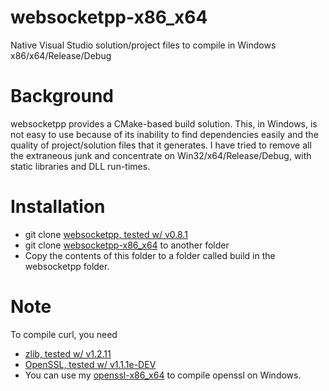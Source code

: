 # websocketpp-x86_x64
Native Visual Studio solution/project files to compile in Windows x86/x64/Release/Debug

# Background #
websocketpp provides a CMake-based build solution. This, in Windows,
is not easy to use because of its inability to find dependencies
easily and the quality of project/solution files that it generates. I
have tried to remove all the extraneous junk and concentrate on
Win32/x64/Release/Debug, with static libraries and DLL run-times.

# Installation #

  * git clone [websocketpp, tested w/ v0.8.1](https://github.com/zaphoyd/websocketpp)
  * git clone [websocketpp-x86_x64](https://github.com/sridharb1/websocketpp-x86_x64)
    to another folder
  * Copy the contents of this folder to a folder called build in
    the websocketpp folder.

# Note #

To compile curl, you need 

  * [zlib, tested w/ v1.2.11](https://github.com/madler/zlib)
  * [OpenSSL, tested w/ v1.1.1e-DEV](https://github.com/openssl/openssl)
  * You can use my [openssl-x86_x64](https://github.com/sridharb1/openssl-x86_x64) to compile openssl on Windows.
